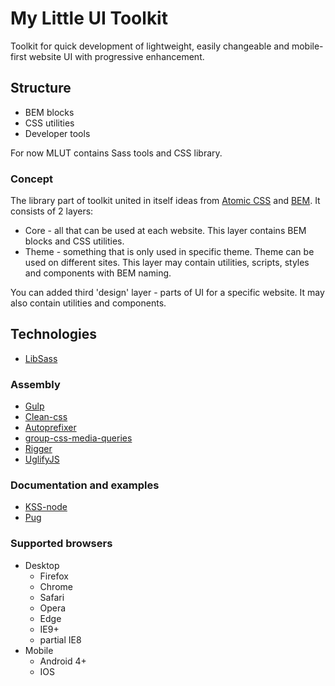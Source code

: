# My Little UI Toolkit #
Toolkit for quick development of lightweight, easily changeable and mobile-first website UI with progressive enhancement.

## Structure ##
- BEM blocks
- CSS utilities
- Developer tools

For now MLUT contains Sass tools and CSS library.

### Concept ###
The library part of toolkit united in itself ideas from [Atomic CSS](https://acss.io/) and [BEM](https://bem.info/). It consists of 2 layers:

- Core - all that can be used at each website. This layer contains BEM blocks and CSS utilities.
- Theme - something that is only used in specific theme. Theme can be used on different sites. This layer may contain utilities, scripts, styles and components with BEM naming.

You can added third 'design' layer - parts of UI for a specific website. It may also contain utilities and components.

## Technologies ##
- [LibSass](https://github.com/sass/libsass)
### Assembly ###
- [Gulp](https://github.com/gulpjs/gulp)
- [Clean-css](https://github.com/jakubpawlowicz/clean-css)
- [Autoprefixer](https://github.com/postcss/autoprefixer)
- [group-css-media-queries](https://github.com/Se7enSky/group-css-media-queries)
- [Rigger](https://github.com/buildjs/rigger)
- [UglifyJS](https://github.com/mishoo/UglifyJS2)
### Documentation and examples ###
- [KSS-node](https://github.com/kss-node/kss-node)
- [Pug](https://github.com/pugjs/pug)

### Supported browsers ###
- Desktop
	- Firefox
	- Chrome
	- Safari
	- Opera
	- Edge
	- IE9+
	- partial IE8
- Mobile
	- Android 4+
	- IOS

